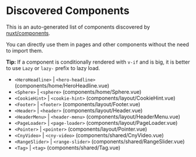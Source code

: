 # Discovered Components

This is an auto-generated list of components discovered by [nuxt/components](https://github.com/nuxt/components).

You can directly use them in pages and other components without the need to import them.

**Tip:** If a component is conditionally rendered with `v-if` and is big, it is better to use `Lazy` or `lazy-` prefix to lazy load.

- `<HeroHeadline>` | `<hero-headline>` (components/home/HeroHeadline.vue)
- `<Sphere>` | `<sphere>` (components/home/Sphere.vue)
- `<CookieHint>` | `<cookie-hint>` (components/layout/CookieHint.vue)
- `<Footer>` | `<footer>` (components/layout/Footer.vue)
- `<Header>` | `<header>` (components/layout/Header.vue)
- `<HeaderMenu>` | `<header-menu>` (components/layout/HeaderMenu.vue)
- `<PageLoader>` | `<page-loader>` (components/layout/PageLoader.vue)
- `<Pointer>` | `<pointer>` (components/layout/Pointer.vue)
- `<CnyVideo>` | `<cny-video>` (components/shared/CnyVideo.vue)
- `<RangeSlider>` | `<range-slider>` (components/shared/RangeSlider.vue)
- `<Tag>` | `<tag>` (components/shared/Tag.vue)
